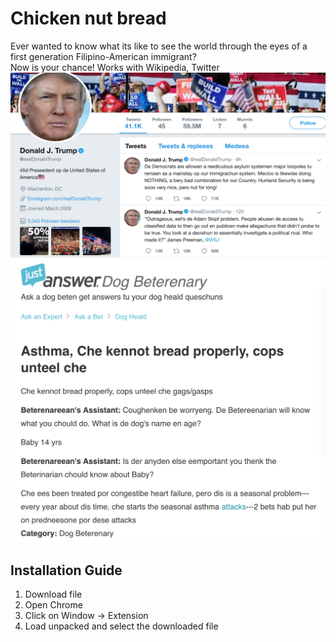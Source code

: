 # Chicken nut bread
Ever wanted to know what its like to see the world through the eyes of a first generation Filipino-American immigrant?  
Now is your chance! Works with Wikipedia, Twitter
![Alt text](trump.png)
![Alt text](vet.png)

## Installation Guide
1. Download file
2. Open Chrome
3. Click on Window -> Extension
4. Load unpacked and select the downloaded file
